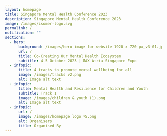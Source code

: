```yaml
---
layout: homepage
title: Singapore Mental Health Conference 2023
description: Singapore Mental Health Conference 2023
image: /images/isomer-logo.svg
permalink: /
notification: ""
sections:
  - hero:
      background: /images/hero image for website 1920 x 720 px_v3-01.jpg
      url: /
      title: Co-Creating Our Mental Health Ecosystem
      subtitle: 4-5 October 2023 | MAX Atria Singapore Expo
  - infopic:
      title: 4 tracks to promote mental wellbeing for all
      image: /images/tracks v2.png
      alt: Image alt text
  - infopic:
      title: Mental Health and Resilience for Children and Youth
      subtitle: Track 1
      image: /images/children & youth (1).png
      alt: Image alt text
  - infopic:
      url: /
      image: /images/homepage logo v5.png
      alt: Organisers
      title: Organised By
---
```


